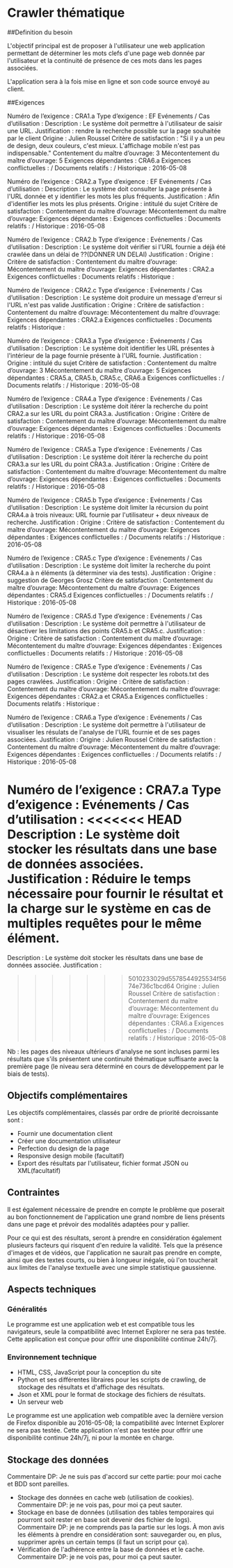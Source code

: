 # Crawler thématique

##Definition du besoin

L'objectif principal est de proposer à l'utilisateur une web application permettant de déterminer les mots clefs d'une page web donnée par l'utilisateur et la continuité de présence de ces mots dans les pages associées.

L'application sera à la fois mise en ligne et son code source envoyé au client.

##Exigences

Numéro de l’exigence : CRA1.a
Type d’exigence : EF
Evénements / Cas d’utilisation :
Description : Le système doit permettre à l'utilisateur de saisir une URL.
Justification : rendre la recherche possible sur la page souhaitée par le client
Origine : Julien Roussel
Critère de satisfaction : "Si il y a un peu de design, deux couleurs, c'est mieux. L'affichage mobile n'est pas indispensable."
Contentement du maître d’ouvrage: 3
Mécontentement du maître d’ouvrage: 5
Exigences dépendantes : CRA6.a
Exigences conflictuelles : /
Documents relatifs : /
Historique : 2016-05-08


Numéro de l’exigence : CRA2.a
Type d’exigence : EF
Evénements / Cas d’utilisation :
Description : Le système doit consulter la page présente à l'URL donnée et y identifier les mots les plus fréquents.
Justification : Afin d'identifier les mots les plus présents.
Origine : intitulé du sujet
Critère de satisfaction :
Contentement du maître d’ouvrage:
Mécontentement du maître d’ouvrage:
Exigences dépendantes :
Exigences conflictuelles :
Documents relatifs : /
Historique : 2016-05-08


Numéro de l’exigence : CRA2.b
Type d’exigence :
Evénements / Cas d’utilisation :
Description : Le système doit vérifier si l'URL fournie a déjà été crawlée dans un délai de ??(DONNER UN DELAI)
Justification :
Origine :
Critère de satisfaction :
Contentement du maître d’ouvrage:
Mécontentement du maître d’ouvrage:
Exigences dépendantes : CRA2.a
Exigences conflictuelles :
Documents relatifs :
Historique :


Numéro de l’exigence : CRA2.c
Type d’exigence :
Evénements / Cas d’utilisation :
Description : Le système doit produire un message d'erreur si l'URL n'est pas valide
Justification :
Origine :
Critère de satisfaction :
Contentement du maître d’ouvrage:
Mécontentement du maître d’ouvrage:
Exigences dépendantes : CRA2.a
Exigences conflictuelles :
Documents relatifs :
Historique :


Numéro de l’exigence : CRA3.a
Type d’exigence :
Evénements / Cas d’utilisation :
Description : Le système doit identifier les URL présentes à l'intérieur de la page fournie présente à l'URL fournie.
Justification :
Origine : intitulé du sujet
Critère de satisfaction :
Contentement du maître d’ouvrage: 3
Mécontentement du maître d’ouvrage: 5
Exigences dépendantes : CRA5.a, CRA5.b, CRA5.c, CRA6.a
Exigences conflictuelles : /
Documents relatifs : /
Historique : 2016-05-08



Numéro de l’exigence : CRA4.a
Type d’exigence :
Evénements / Cas d’utilisation :
Description : Le système doit itérer la recherche du point CRA2.a sur les URL du point CRA3.a.
Justification :
Origine :
Critère de satisfaction :
Contentement du maître d’ouvrage:
Mécontentement du maître d’ouvrage:
Exigences dépendantes :
Exigences conflictuelles :
Documents relatifs : /
Historique : 2016-05-08


Numéro de l’exigence : CRA5.a
Type d’exigence :
Evénements / Cas d’utilisation :
Description : Le système doit itérer la recherche du point CRA3.a sur les URL du point CRA3.a.
Justification :
Origine :
Critère de satisfaction :
Contentement du maître d’ouvrage:
Mécontentement du maître d’ouvrage:
Exigences dépendantes :
Exigences conflictuelles :
Documents relatifs : /
Historique : 2016-05-08


Numéro de l’exigence : CRA5.b
Type d’exigence :
Evénements / Cas d’utilisation :
Description : Le système doit limiter la récursion du point CRA4.a à trois niveaux: URL fournie par l'utilisateur + deux niveaux de recherche.
Justification :
Origine :
Critère de satisfaction :
Contentement du maître d’ouvrage:
Mécontentement du maître d’ouvrage:
Exigences dépendantes :
Exigences conflictuelles : /
Documents relatifs : /
Historique : 2016-05-08


Numéro de l’exigence : CRA5.c
Type d’exigence :
Evénements / Cas d’utilisation :
Description : Le système doit limiter la recherche du point CRA4.a à n éléments (à déterminer via des tests).
Justification :
Origine : suggestion de Georges Grosz
Critère de satisfaction :
Contentement du maître d’ouvrage:
Mécontentement du maître d’ouvrage:
Exigences dépendantes : CRA5.d
Exigences conflictuelles : /
Documents relatifs : /
Historique : 2016-05-08


Numéro de l’exigence : CRA5.d
Type d’exigence :
Evénements / Cas d’utilisation :
Description : Le système doit permettre à l'utilisateur de désactiver les limitations des points CRA5.b et CRA5.c.
Justification :
Origine :
Critère de satisfaction :
Contentement du maître d’ouvrage:
Mécontentement du maître d’ouvrage:
Exigences dépendantes :
Exigences conflictuelles :
Documents relatifs : /
Historique : 2016-05-08


Numéro de l’exigence : CRA5.e
Type d’exigence :
Evénements / Cas d’utilisation :
Description : Le système doit respecter les robots.txt des pages crawlées.
Justification :
Origine :
Critère de satisfaction :
Contentement du maître d’ouvrage:
Mécontentement du maître d’ouvrage:
Exigences dépendantes : CRA2.a et CRA5.a
Exigences conflictuelles :
Documents relatifs :
Historique :


Numéro de l’exigence : CRA6.a
Type d’exigence :
Evénements / Cas d’utilisation :
Description : Le système doit permettre à l'utilisateur de visualiser les résulats de l'analyse de l'URL fournie et de ses pages associées.
Justification :
Origine : Julien Roussel
Critère de satisfaction :
Contentement du maître d’ouvrage:
Mécontentement du maître d’ouvrage:
Exigences dépendantes :
Exigences conflictuelles : /
Documents relatifs : /
Historique : 2016-05-08

Numéro de l’exigence : CRA7.a
Type d’exigence :
Evénements / Cas d’utilisation :
<<<<<<< HEAD
Description : Le système doit stocker les résultats dans une base de données associées.
Justification : Réduire le temps nécessaire pour fournir le résultat et la charge sur le système en cas de multiples requêtes pour le même élément.
=======
Description : Le système doit stocker les résultats dans une base de données associée.
Justification :
>>>>>>> 5010233029d5578544925534f5674e736c1bcd64
Origine : Julien Roussel
Critère de satisfaction :
Contentement du maître d’ouvrage:
Mécontentement du maître d’ouvrage:
Exigences dépendantes : CRA6.a
Exigences conflictuelles : /
Documents relatifs : /
Historique : 2016-05-08

Nb : les pages des niveaux ultérieurs d'analyse ne sont incluses parmi les résultats que s'ils présentent une continuité thématique suffisante avec la première page (le niveau sera déterminé en cours de développement par le biais de tests).


## Objectifs complémentaires

Les objectifs complémentaires, classés par ordre de priorité decroissante sont :

* Fournir une documentation client
* Créer une documentation utilisateur
* Perfection du design de la page
* Responsive design mobile (facultatif)
* Export des résultats par l'utilisateur, fichier format JSON ou XML(facultatif)


## Contraintes

Il est également nécessaire de prendre en compte le problème que poserait au bon fonctionnement de l'application une grand nombre de liens présents dans une page et prévoir des modalités adaptées pour y pallier.

Pour ce qui est des résultats, seront à prendre en considération également plusieurs facteurs qui risquent d'en reduire la validité. Tels que la présence d'images et de vidéos, que l'application ne saurait pas prendre en compte, ainsi que des textes courts, ou bien à longueur inégale, où l'on toucherait aux limites de l'analyse textuelle avec une simple statistique gaussienne.


## Aspects techniques

### Généralités

Le programme est une application web et est compatible tous les navigateurs, seule la compatibilité avec Internet Explorer ne sera pas testée. Cette application est conçue pour offrir une disponibilité continue 24h/7j.

### Environnement technique

* HTML, CSS, JavaScript pour la conception du site
* Python et ses différentes libraires pour les scripts de crawling, de stockage des résultats et d'affichage des résultats.
* Json et XML pour le format de stockage des fichiers de résultats.
* Un serveur web

Le programme est une application web compatible avec la dernière version de Firefox disponible au 2016-05-08; la compatibilité avec Internet Explorer ne sera pas testée. Cette application n'est pas testée pour offrir une disponibilité continue 24h/7j, ni pour la montée en charge.

## Stockage des données

Commentaire DP: Je ne suis pas d'accord sur cette partie: pour moi cache et BDD sont pareilles.

* Stockage des données en cache web (utilisation de cookies). Commentaire DP: je ne vois pas, pour moi ça peut sauter.
* Stockage en base de données (utilisation des tables temporaires qui pourront soit rester en base soit devenir des fichier de logs). Commentaire DP: je ne comprends pas la partie sur les logs. À mon avis les éléments à prendre en considération sont: sauvegarder ou, en plus, supprimer après un certain temps (il faut un script pour ça).
* Vérification de l'adhérence entre la base de données et le cache. Commentaire DP: je ne vois pas, pour moi ça peut sauter.
